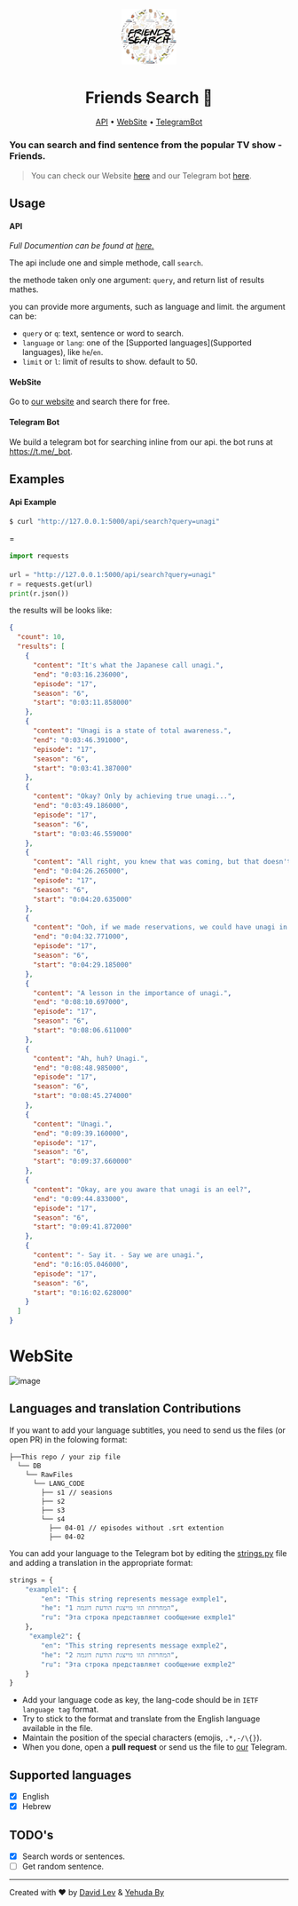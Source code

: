 
<div align="center">
  
  <img src="/Api/static/images/icon.png" width="100px"></img>

  <h1>Friends Search 🔎</h1>
  
  <p><a href="#">API</a> • <a href="#">WebSite</a> • <a href="#">TelegramBot</a></p>

</div>

### You can search and find sentence from the popular TV show - Friends.

> You can check our Website [here](https://t.me/userbot) and our Telegram bot [here](https://t.me/userbot).

## Usage

#### API
_Full Documention can be found at [here.](https://example.com/api)_

The api include one and simple methode, call `search`. 

the methode taken only one argument: `query`, and return list of results mathes. 

you can provide more arguments, such as language and limit. the argument can be: 
- `query` or `q`: text, sentence or word to search.
- `language` or `lang`: one of the [Supported languages](Supported languages), like `he`/`en`.
- `limit` or `l`: limit of results to show. default to 50.

#### WebSite
Go to [our website](https://example.com) and search there for free.

#### Telegram Bot
We build a telegram bot for searching inline from our api. the bot runs at https://t.me/_bot.

## Examples
#### Api Example
```bash
$ curl "http://127.0.0.1:5000/api/search?query=unagi"
```
=
```python
import requests

url = "http://127.0.0.1:5000/api/search?query=unagi"
r = requests.get(url)
print(r.json())
```
the results will be looks like:

```json
{
  "count": 10,
  "results": [
    {
      "content": "It's what the Japanese call unagi.",
      "end": "0:03:16.236000",
      "episode": "17",
      "season": "6",
      "start": "0:03:11.858000"
    },
    {
      "content": "Unagi is a state of total awareness.",
      "end": "0:03:46.391000",
      "episode": "17",
      "season": "6",
      "start": "0:03:41.387000"
    },
    {
      "content": "Okay? Only by achieving true unagi...",
      "end": "0:03:49.186000",
      "episode": "17",
      "season": "6",
      "start": "0:03:46.559000"
    },
    {
      "content": "All right, you knew that was coming, but that doesn't mean you have unagi.",
      "end": "0:04:26.265000",
      "episode": "17",
      "season": "6",
      "start": "0:04:20.635000"
    },
    {
      "content": "Ooh, if we made reservations, we could have unagi in about a half-hour.",
      "end": "0:04:32.771000",
      "episode": "17",
      "season": "6",
      "start": "0:04:29.185000"
    },
    {
      "content": "A lesson in the importance of unagi.",
      "end": "0:08:10.697000",
      "episode": "17",
      "season": "6",
      "start": "0:08:06.611000"
    },
    {
      "content": "Ah, huh? Unagi.",
      "end": "0:08:48.985000",
      "episode": "17",
      "season": "6",
      "start": "0:08:45.274000"
    },
    {
      "content": "Unagi.",
      "end": "0:09:39.160000",
      "episode": "17",
      "season": "6",
      "start": "0:09:37.660000"
    },
    {
      "content": "Okay, are you aware that unagi is an eel?",
      "end": "0:09:44.833000",
      "episode": "17",
      "season": "6",
      "start": "0:09:41.872000"
    },
    {
      "content": "- Say it. - Say we are unagi.",
      "end": "0:16:05.046000",
      "episode": "17",
      "season": "6",
      "start": "0:16:02.628000"
    }
  ]
}
```

# WebSite
![image](https://user-images.githubusercontent.com/68661509/144731448-4a15ea1f-db3b-4929-a9cf-9c5e24e8bc6c.png)


## Languages and translation Contributions
If you want to add your language subtitles, you need to send us the files (or open PR) in the folowing format:
```
├──This repo / your zip file
  └── DB
    └── RawFiles
      └── LANG_CODE
        ├── s1 // seasions
        ├── s2
        ├── s3
        └── s4
          ├── 04-01 // episodes without .srt extention
          ├── 04-02
```
You can add your language to the Telegram bot by editing the [strings.py](/Bot/strings.py) file and adding a translation in the appropriate format:
```python
strings = {
    "example1": {
        "en": "This string represents message exmple1",
        "he": "המחרוזת הזו מייצגת הודעת דוגמה 1",
        "ru": "Эта строка представляет сообщение exmple1"
    },
     "example2": {
        "en": "This string represents message exmple2",
        "he": "המחרוזת הזו מייצגת הודעת דוגמה 2",
        "ru": "Эта строка представляет сообщение exmple2"
    }
}
```
- Add your language code as key, the lang-code should be in `IETF language tag` format.
- Try to stick to the format and translate from the English language available in the file.
- Maintain the position of the special characters (emojis, `.*,-/\{}`).
- When you done, open a __pull request__ or send us the file to [our](https://t.me/RobotTrickSupport) Telegram.

## Supported languages
- [x] English
- [x] Hebrew

## TODO's
- [x] Search words or sentences.
- [ ] Get random sentence.

---
Created with ❤️ by [David Lev](https://davidlev.me) & [Yehuda By](https://t.me/M100achuzBots)
